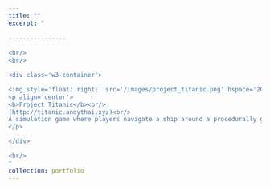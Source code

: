 ```yaml
---
title: ""
excerpt: "  
  
----------------
  
<br/>
<br/>

<div class='w3-container'>

<img style='float: right;' src='/images/project_titanic.png' hspace='20'>
<p align='center'>
<b>Project Titanic</b><br/>
(http://titanic.andythai.xyz)<br/>
A simulation game where players navigate a ship around a procedurally generated naval terrain. Features a rendering engine programmed from scratch with bounding boxes, collision detection, procedural terrain, particle effects, and simple animation.
</p>

</div>

<br/>
"
collection: portfolio
---
```

